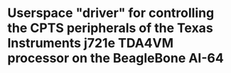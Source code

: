 # Userspace "driver" for controlling the CPTS peripherals of the Texas Instruments j721e TDA4VM processor on the BeagleBone AI-64
